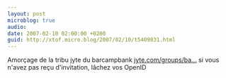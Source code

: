 ```yaml
---
layout: post
microblog: true
audio: 
date: 2007-02-10 02:00:00 +0200
guid: http://xtof.micro.blog/2007/02/10/t5409831.html
---
```

Amorçage de la tribu jyte du barcampbank [jyte.com/groups/ba...](http://jyte.com/groups/barcampbank)
si vous n'avez pas reçu d'invitation, lâchez vos OpenID 
